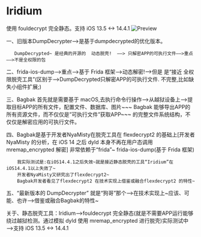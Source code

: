 # Iridium

使用 fouldecrypt 完全静态。支持 iOS 13.5 <-> 14.4.1
![Preview](./Workflow/Preview/main.png)



一、旧版本DumpDecrypter——>是基于dumpdecrypted的优化版本。
      
       DumpDecrypted~ 是经典的开源的  动态脱壳!  ——> 只解密APP的可执行文件——>重点——>不是全权限的包


二、frida-ios-dump——>重点——>基于 Frida 框架——>动态解密!——>但是 是“接近  全权限脱壳工具”(区别于——>DumpDecrypted只解密APP的可执行文件. 不完整,比如缺失小组件扩展;)


三、Bagbak
       首先就是需要基于 macOS,去执行命令行操作——>从越狱设备上——>提取目标APP的所有文件，配置文件、数据库、图片~~~ Bagbak 能够导出APP的所有资源文件，而不仅仅是”可执行文件”获取APP~~~  的完整文件系统结构，不仅仅是解密应用的可执行文件。


四、Bagbak是基于开发者NyaMisty在脱壳工具在 flexdecrypt2 的基础上[开发者NyaMisty 的分析，在 iOS 14 之后 dyld 本身不再在用户态调用 mremap_encrypted 解密] 非常依赖于“frida”~ frida-ios-dump(基于 Frida 框架)

        我实际测试是:在iOS14.4.1之后失效~就是接近静态脱壳的工具“Iridium”在iOS14.4.1以上失效了~
        开发者NyaMisty又研究出了flexdecrypt2~
        Bagbak开发者看见了flexdecrypt2 在技术实现上借鉴或融合flexdecrypt2 的特性~


五、“最新版本的 DumpDecrypter”  就是“狗哥”那个——>在技术实现上~应该、可能、也许——>借鉴或融合Bagbak的特性~


关于、静态脱壳工具：Iridium——>fouldecrypt 完全静态(就是不需要APP运行能够绕过越狱检测。通过模拟 dyld 使用 mremap_encrypted 进行脱壳)实际测试中——>支持 iOS 13.5 <-> 14.4.1
